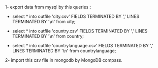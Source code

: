 1- export data from mysql by this queries :

* select * into outfile 'city.csv' FIELDS TERMINATED BY ',' LINES TERMINATED BY '\n' from city;

* select * into outfile 'country.csv' FIELDS TERMINATED BY ',' LINES TERMINATED BY '\n' from country;

* select * into outfile 'countrylanguage.csv' FIELDS TERMINATED BY ',' LINES TERMINATED BY '\n' from countrylanguage;

2- import this csv file in mongodb by MongoDB compass.
